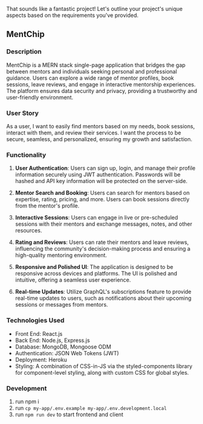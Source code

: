 That sounds like a fantastic project! Let's outline your project's unique aspects based on the requirements you've provided.

## MentChip

### Description

MentChip is a MERN stack single-page application that bridges the gap between mentors and individuals seeking personal and professional guidance. Users can explore a wide range of mentor profiles, book sessions, leave reviews, and engage in interactive mentorship experiences. The platform ensures data security and privacy, providing a trustworthy and user-friendly environment.

### User Story

As a user, I want to easily find mentors based on my needs, book sessions, interact with them, and review their services. I want the process to be secure, seamless, and personalized, ensuring my growth and satisfaction.

### Functionality

1. **User Authentication**: Users can sign up, login, and manage their profile information securely using JWT authentication. Passwords will be hashed and API key information will be protected on the server-side.

2. **Mentor Search and Booking**: Users can search for mentors based on expertise, rating, pricing, and more. Users can book sessions directly from the mentor's profile.

3. **Interactive Sessions**: Users can engage in live or pre-scheduled sessions with their mentors and exchange messages, notes, and other resources.

4. **Rating and Reviews**: Users can rate their mentors and leave reviews, influencing the community's decision-making process and ensuring a high-quality mentoring environment.

5. **Responsive and Polished UI**: The application is designed to be responsive across devices and platforms. The UI is polished and intuitive, offering a seamless user experience.

6. **Real-time Updates**: Utilize GraphQL's subscriptions feature to provide real-time updates to users, such as notifications about their upcoming sessions or messages from mentors.

### Technologies Used

* Front End: React.js
* Back End: Node.js, Express.js
* Database: MongoDB, Mongoose ODM
* Authentication: JSON Web Tokens (JWT)
* Deployment: Heroku
* Styling: A combination of CSS-in-JS via the styled-components library for component-level styling, along with custom CSS for global styles.

### Development
1. run npm i
2. run `cp my-app/.env.example my-app/.env.development.local`
3. run `npm run dev` to start frontend and client
